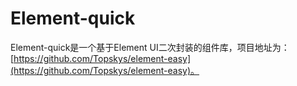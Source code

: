 # Element-quick
Element-quick是一个基于Element UI二次封装的组件库，项目地址为：[https://github.com/Topskys/element-easy](https://github.com/Topskys/element-easy)。